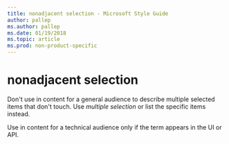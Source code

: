 ```yaml
---
title: nonadjacent selection - Microsoft Style Guide
author: pallep
ms.author: pallep
ms.date: 01/19/2018
ms.topic: article
ms.prod: non-product-specific
---
```


# nonadjacent selection

Don't use in content for a general audience to describe multiple selected items that don't touch. Use *multiple selection* or list the specific items instead.

Use in content for a technical audience only if the term appears in the UI or API. 
